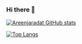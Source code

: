 ### Hi there 👋

<!--
**areenjaradat/areenjaradat** is a ✨ _special_ ✨ repository because its `README.md` (this file) appears on your GitHub profile.

Here are some ideas to get you started:

- 🔭 I’m currently working on ...
- 🌱 I’m currently learning ...
- 👯 I’m looking to collaborate on ...
- 🤔 I’m looking for help with ...
- 💬 Ask me about ...
- 📫 How to reach me: ...
- 😄 Pronouns: ...
- ⚡ Fun fact: ...
-->
[![Areenjaradat GitHub stats](https://github-readme-stats.vercel.app/api?username=areenjaradat&theme=dark&show_icons=true)](https://github.com/areenjaradat)


[![Top Langs](https://github-readme-stats.vercel.app/api/top-langs/?username=areenjaradat&theme=dark&show_icons=true)](https://github.com/areenjaradat)
